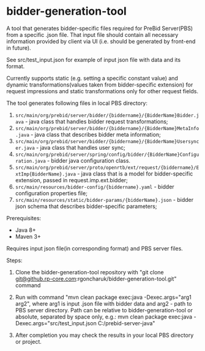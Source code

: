 # bidder-generation-tool

A tool that generates bidder-specific files required for PreBid Server(PBS) from a specific .json file. 
That input file should contain all necessary information provided by client via UI (i.e. should be generated by front-end in future).

See src/test_input.json for example of input json file with data and its format.

Currently supports static (e.g. setting a specific constant value) and dynamic transformations(values taken from bidder-specific extension) for request impressions and static transformations only for other request fields.

The tool generates following files in local PBS directory:
1. `src/main/org/prebid/server/bidder/{biddername}/{BidderName}Bidder.java` - java class that handles bidder request transformations;
2. `src/main/org/prebid/server/bidder/{biddername}/{BidderName}MetaInfo.java` - java class that describes bidder meta information;
3. `src/main/org/prebid/server/bidder/{biddername}/{BidderName}Usersyncer.java` - java class that handles user sync;
4. `src/main/org/prebid/server/spring/config/bidder/{BidderName}Configuration.java` - bidder java configuration class.
5. `src/main/org/prebid/server/proto/openrtb/ext/request/{biddername}/ExtImp{BidderName}.java` - java class that is a model for bidder-specific extension, passed in request.imp.ext.bidder;
6. `src/main/resources/bidder-config/{biddername}.yaml` - bidder configuration properties file;
7. `src/main/resources/static/bidder-params/{bidderName}.json` - bidder json schema that describes bidder-specific parameters;

Prerequisites:
- Java 8+
- Maven 3+

Requires input json file(in corresponding format) and PBS server files.

Steps:

1. Clone the bidder-generation-tool repository with "git clone git@github.rp-core.com:rgoncharuk/bidder-generation-tool.git" command

2. Run with command "mvn clean package exec:java -Dexec.args="arg1 arg2", where arg1 is input .json file with bidder data and arg2 - path to PBS server directory. Path can be relative to bidder-generation-tool or absolute, separated by space only, e.g.: mvn clean package exec:java -Dexec.args="src/test_input.json C:/prebid-server-java"

5. After completion you may check the results in your local PBS directory or project.
